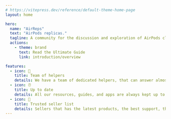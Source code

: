 ```yaml
---
# https://vitepress.dev/reference/default-theme-home-page
layout: home

hero:
  name: "AirReps"
  text: "AirPods replicas."
  tagline: A community for the discussion and exploration of AirPods clones.
  actions:
    - theme: brand
      text: Read the Ultimate Guide
      link: introduction/overview

features:
  - icon: 🤝
    title: Team of helpers
    details: We have a team of dedicated helpers, that can answer almost any question you might have! 
  - icon: ⏰
    title: Up to date
    details: All our resources, guides, and apps are always kept up to date, by our big dedicated staff team!
  - icon: 💸  
    title: Trusted seller list
    details: Sellers that has the latest products, the best support, the latest features and more! All this completely community picked and non-profit. 
---
```


<Contributor></Contributor>